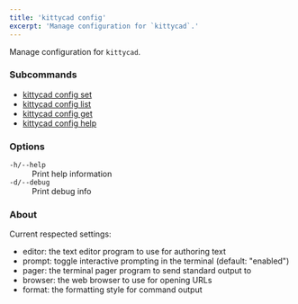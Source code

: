 ```yaml
---
title: 'kittycad config'
excerpt: 'Manage configuration for `kittycad`.'
---
```


Manage configuration for `kittycad`.

### Subcommands

-   [kittycad config set](./kittycad_config_set)
-   [kittycad config list](./kittycad_config_list)
-   [kittycad config get](./kittycad_config_get)
-   [kittycad config help](./kittycad_config_help)

### Options

<dl class="flags">
   <dt><code>-h/--help</code></dt>
   <dd>Print help information</dd>

   <dt><code>-d/--debug</code></dt>
   <dd>Print debug info</dd>
</dl>

### About

Current respected settings:

-   editor: the text editor program to use for authoring text
-   prompt: toggle interactive prompting in the terminal (default: "enabled")
-   pager: the terminal pager program to send standard output to
-   browser: the web browser to use for opening URLs
-   format: the formatting style for command output

